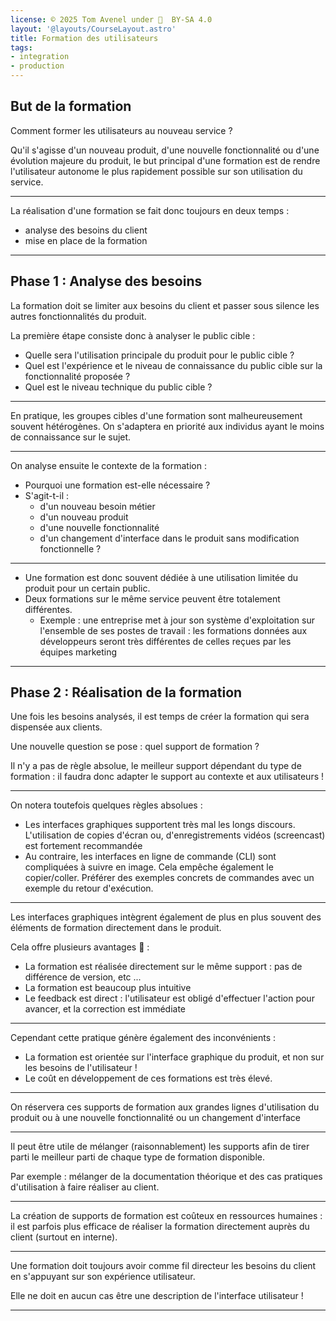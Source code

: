 ```yaml
---
license: © 2025 Tom Avenel under 󰵫  BY-SA 4.0
layout: '@layouts/CourseLayout.astro'
title: Formation des utilisateurs
tags:
- integration
- production
---
```


## But de la formation

Comment former les utilisateurs au nouveau service ?

Qu'il s'agisse d'un nouveau produit, d'une nouvelle fonctionnalité ou d'une évolution majeure du produit, le but principal d'une formation est de rendre l'utilisateur autonome le plus rapidement possible sur son utilisation du service.

---

La réalisation d'une formation se fait donc toujours en deux temps :

- analyse des besoins du client
- mise en place de la formation

---

## Phase 1 : Analyse des besoins

La formation doit se limiter aux besoins du client et passer sous silence les autres fonctionnalités du produit.

La première étape consiste donc à analyser le public cible :

- Quelle sera l'utilisation principale du produit pour le public cible ?
- Quel est l'expérience et le niveau de connaissance du public cible sur la fonctionnalité proposée ? 
- Quel est le niveau technique du public cible ?

---

En pratique, les groupes cibles d'une formation sont malheureusement souvent hétérogènes. On s'adaptera en priorité aux individus ayant le moins de connaissance sur le sujet.

---

On analyse ensuite le contexte de la formation :

- Pourquoi une formation est-elle nécessaire ?
- S'agit-t-il :
  + d'un nouveau besoin métier
  + d'un nouveau produit
  + d'une nouvelle fonctionnalité
  + d'un changement d'interface dans le produit sans modification fonctionnelle ?

---

- Une formation est donc souvent dédiée à une utilisation limitée du produit pour un certain public.
- Deux formations sur le même service peuvent être totalement différentes.
  + Exemple : une entreprise met à jour son système d'exploitation sur l'ensemble de ses postes de travail : les formations données aux développeurs seront très différentes de celles reçues par les équipes marketing

---

## Phase 2 : Réalisation de la formation

Une fois les besoins analysés, il est temps de créer la formation qui sera dispensée aux clients.

Une nouvelle question se pose : quel support de formation ?

Il n'y a pas de règle absolue, le meilleur support dépendant du type de formation : il faudra donc adapter le support au contexte et aux utilisateurs !

---

On notera toutefois quelques règles absolues :

- Les interfaces graphiques supportent très mal les longs discours. L'utilisation de copies d'écran ou, d'enregistrements vidéos (screencast) est fortement recommandée
- Au contraire, les interfaces en ligne de commande (CLI) sont compliquées à suivre en image. Cela empêche également le copier/coller. Préférer des exemples concrets de commandes avec un exemple du retour d'exécution.

---

Les interfaces graphiques intègrent également de plus en plus souvent des éléments de formation directement dans le produit.

Cela offre plusieurs avantages 🌟 :

- La formation est réalisée directement sur le même support : pas de différence de version, etc ...
- La formation est beaucoup plus intuitive
- Le feedback est direct : l'utilisateur est obligé d'effectuer l'action pour avancer, et la correction est immédiate

---

Cependant cette pratique génère également des inconvénients :

- La formation est orientée sur l'interface graphique du produit, et non sur les besoins de l'utilisateur !
- Le coût en développement de ces formations est très élevé.

---

On réservera ces supports de formation aux grandes lignes d'utilisation du produit ou à une nouvelle fonctionnalité ou un changement d'interface

---

Il peut être utile de mélanger (raisonnablement) les supports  afin de tirer parti le meilleur parti de chaque type de formation disponible.

Par exemple : mélanger de la documentation théorique et des cas pratiques d'utilisation à faire réaliser au client.

---

La création de supports de formation est coûteux en ressources humaines : il est parfois plus efficace de réaliser la formation directement auprès du client (surtout en interne).

---

Une formation doit toujours avoir comme fil directeur les besoins du client en s'appuyant sur son expérience utilisateur.

Elle ne doit en aucun cas être une description de l'interface utilisateur !

---

